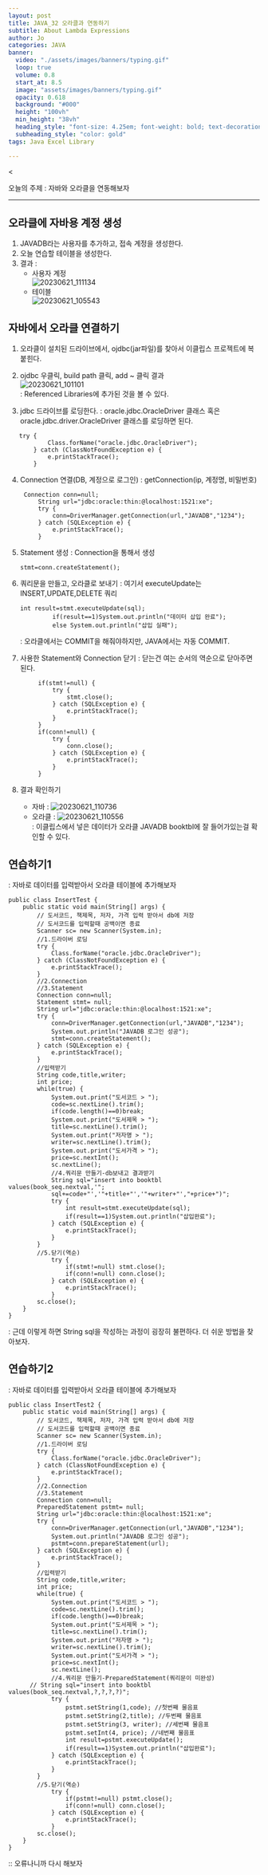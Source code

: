 ```yaml
---
layout: post
title: JAVA_32 오라클과 연동하기
subtitle: About Lambda Expressions
author: Jo
categories: JAVA
banner:
  video: "./assets/images/banners/typing.gif"
  loop: true
  volume: 0.8
  start_at: 8.5
  image: "assets/images/banners/typing.gif"
  opacity: 0.618
  background: "#000"
  height: "100vh"
  min_height: "38vh"
  heading_style: "font-size: 4.25em; font-weight: bold; text-decoration: underline"
  subheading_style: "color: gold"
tags: Java Excel Library

---
```

<


오늘의 주제 : 자바와 오라클을 연동해보자 <br>
 * * *

## 오라클에 자바용 계정 생성
1. JAVADB라는 사용자를 추가하고, 접속 계정을 생성한다.
2. 오늘 연습할 테이블을 생성한다.
3. 결과 :
   - 사용자 계정<br>
      ![20230621_111134](https://github.com/CheeseYoung/cheeseyoung.github.io/assets/132384527/457d76c1-98dc-4fc2-bc5d-248202d161b0)
   - 테이블<br>
      ![20230621_105543](https://github.com/CheeseYoung/cheeseyoung.github.io/assets/132384527/d730e3f6-1ebd-45a8-b01c-ff0469896328)

## 자바에서 오라클 연결하기
1. 오라클이 설치된 드라이브에서, ojdbc(jar파일)를 찾아서 이클립스 프로젝트에 복붙힌다. 
2. ojdbc 우클릭, build path 클릭, add ~ 클릭
   결과 <br>
   ![20230621_101101](https://github.com/CheeseYoung/cheeseyoung.github.io/assets/132384527/d82a05b7-4f16-47f1-990a-8a2b37881037) <br>
: Referenced Libraries에  추가된 것을 볼 수 있다.

3. jdbc 드라이브를 로딩한다.
  : oracle.jdbc.OracleDriver 클래스 혹은 oracle.jdbc.driver.OracleDriver 클래스를 로딩하면 된다.
 ```eclipse
	try {
			Class.forName("oracle.jdbc.OracleDriver");
		} catch (ClassNotFoundException e) {
			e.printStackTrace();
		}
 ```
4. Connection 연결(DB, 계정으로 로그인)
   : getConnection(ip, 계정명, 비밀번호)
   ```eclipse
   	Connection conn=null;
		String url="jdbc:oracle:thin:@localhost:1521:xe";
		try {
			conn=DriverManager.getConnection(url,"JAVADB","1234");
		} catch (SQLException e) {
			e.printStackTrace();
		}
   ```
5. Statement 생성
   : Connection을 통해서 생성
   ```eclipse
   stmt=conn.createStatement();
   ```
6. 쿼리문을 만들고, 오라클로 보내기
   : 여기서 executeUpdate는 INSERT,UPDATE,DELETE 쿼리
   ```eclipse
   int result=stmt.executeUpdate(sql);
			if(result==1)System.out.println("데이터 삽입 완료");
			else System.out.println("삽입 실패");
   ```
   : 오라클에서는 COMMIT을 해줘야하지만, JAVA에서는 자동 COMMIT.
7. 사용한 Statement와 Connection 닫기
   : 닫는건 여는 순서의 역순으로 닫아주면 된다.
   ```eclipse
   		if(stmt!=null) {
			try {
				stmt.close();
			} catch (SQLException e) {
				e.printStackTrace();
			}
		}	
		if(conn!=null) {
			try {
				conn.close();
			} catch (SQLException e) {
				e.printStackTrace();
			}
		}	
   ```

8. 결과 확인하기
   - 자바
     : ![20230621_110736](https://github.com/CheeseYoung/cheeseyoung.github.io/assets/132384527/e5d995ff-e04e-4bc5-a49a-33ffd8c4f357)
   - 오라클
     : ![20230621_110556](https://github.com/CheeseYoung/cheeseyoung.github.io/assets/132384527/1958a3ea-0ce0-43d8-9e01-343e43cde7de)<br>
     : 이클립스에서 넣은 데이터가 오라클 JAVADB booktbl에 잘 들어가있는걸 확인할 수 있다.<br>

## 연습하기1
: 자바로 데이터를 입력받아서 오라클 테이블에 추가해보자
```eclipse
public class InsertTest {
	public static void main(String[] args) {
		// 도서코드, 책제목, 저자, 가격 입력 받아서 db에 저장
		// 도서코드를 입력할때 공백이면 종료
		Scanner sc= new Scanner(System.in);
		//1.드라이버 로딩
		try {
			Class.forName("oracle.jdbc.OracleDriver");
		} catch (ClassNotFoundException e) {
			e.printStackTrace();
		}
		//2.Connection
		//3.Statement
		Connection conn=null;
		Statement stmt= null;
		String url="jdbc:oracle:thin:@localhost:1521:xe";
		try {
			conn=DriverManager.getConnection(url,"JAVADB","1234");
			System.out.println("JAVADB 로그인 성공");
			stmt=conn.createStatement();
		} catch (SQLException e) {
			e.printStackTrace();
		}
		//입력받기
		String code,title,writer;
		int price;
		while(true) {
			System.out.print("도서코드 > ");
			code=sc.nextLine().trim();
			if(code.length()==0)break;
			System.out.print("도서제목 > ");
			title=sc.nextLine().trim();
			System.out.print("저자명 > ");
			writer=sc.nextLine().trim();
			System.out.print("도서가격 > ");
			price=sc.nextInt();
			sc.nextLine();
			//4.쿼리문 만들기-db보내고 결과받기
			String sql="insert into booktbl values(book_seq.nextval,'";
			sql+=code+"','"+title+"','"+writer+"',"+price+")";
			try {
				int result=stmt.executeUpdate(sql);
				if(result==1)System.out.println("삽입완료");
			} catch (SQLException e) {
				e.printStackTrace();
			}		
		}
		//5.닫기(역순)		
			try {
				if(stmt!=null) stmt.close();
				if(conn!=null) conn.close();
			} catch (SQLException e) {
				e.printStackTrace();
			}
		sc.close();
	}
}
```
: 근데 이렇게 하면 String sql을 작성하는 과정이 굉장히 불편하다. 더 쉬운 방법을 찾아보자.

## 연습하기2
: 자바로 데이터를 입력받아서 오라클 테이블에 추가해보자
```eclipse
public class InsertTest2 {
	public static void main(String[] args) {
		// 도서코드, 책제목, 저자, 가격 입력 받아서 db에 저장
		// 도서코드를 입력할때 공백이면 종료
		Scanner sc= new Scanner(System.in);
		//1.드라이버 로딩
		try {
			Class.forName("oracle.jdbc.OracleDriver");
		} catch (ClassNotFoundException e) {
			e.printStackTrace();
		}
		//2.Connection
		//3.Statement
		Connection conn=null;
		PreparedStatement pstmt= null;
		String url="jdbc:oracle:thin:@localhost:1521:xe";
		try {
			conn=DriverManager.getConnection(url,"JAVADB","1234");
			System.out.println("JAVADB 로그인 성공");
			pstmt=conn.prepareStatement(url);
		} catch (SQLException e) {
			e.printStackTrace();
		}
		//입력받기
		String code,title,writer;
		int price;
		while(true) {
			System.out.print("도서코드 > ");
			code=sc.nextLine().trim();
			if(code.length()==0)break;
			System.out.print("도서제목 > ");
			title=sc.nextLine().trim();
			System.out.print("저자명 > ");
			writer=sc.nextLine().trim();
			System.out.print("도서가격 > ");
			price=sc.nextInt();
			sc.nextLine();
			//4.쿼리문 만들기-PreparedStatement(쿼리문이 미완성)
      // String sql="insert into booktbl values(book_seq.nextval,?,?,?,?)";	
			try {
				pstmt.setString(1,code); //첫번째 물음표
				pstmt.setString(2,title); //두번째 물음표
				pstmt.setString(3, writer); //세번째 물음표
				pstmt.setInt(4, price); //네번째 물음표				
				int result=pstmt.executeUpdate();
				if(result==1)System.out.println("삽입완료");
			} catch (SQLException e) {
				e.printStackTrace();
			}	
		}
		//5.닫기(역순)		
			try {
				if(pstmt!=null) pstmt.close();
				if(conn!=null) conn.close();
			} catch (SQLException e) {
				e.printStackTrace();
			}
		sc.close();
	}
}
```
 :: 오류나니까 다시 해보자






